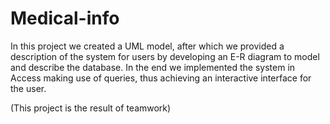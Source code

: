 # Medical-info

In this project we created a UML model, after which we provided a description of the system for users by developing an E-R diagram to model and describe the database. In the end we implemented the system in Access making use of queries, thus achieving an interactive interface for the user. 

(This project is the result of teamwork)
